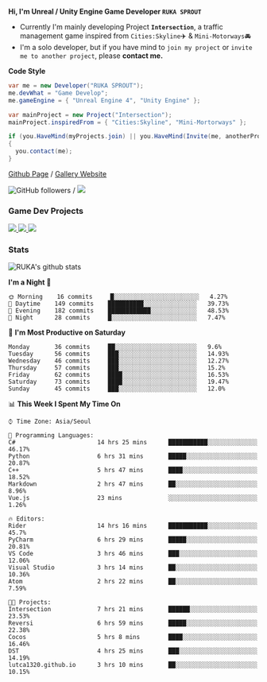 **Hi, I'm Unreal / Unity Engine Game Developer `RUKA SPROUT`**

- Currently I'm mainly developing Project **`Intersection`**, a traffic management game inspired from `Cities:Skyline`✈️ & `Mini-Motorways`🚘
- I'm a solo developer, but if you have mind to `join my project` or `invite me to another project`, please **contact me.**

**Code Style**

```csharp
var me = new Developer("RUKA SPROUT");
me.devWhat = "Game Develop";
me.gameEngine = { "Unreal Engine 4", "Unity Engine" };
```

```csharp
var mainProject = new Project("Intersection");
mainProject.inspiredFrom = { "Cities:Skyline", "Mini-Mortorways" };

if (you.HaveMind(myProjects.join) || you.HaveMind(Invite(me, anotherProject)))
{
  you.contact(me);
}
```

[Github Page](https://lutca1320.github.io/) / [Gallery Website](https://rukasp.xyz/)

![GitHub followers](https://img.shields.io/github/followers/lutca1320?label=Follow&style=social) / [![](https://img.shields.io/badge/Gmail-lutca1320%40gmail.com-blue)](mailto:lutca1320@gmail.com)

### Game Dev Projects

<a href="https://github.com/lutca1320/Intersection">
  <img src="https://github-readme-stats.vercel.app/api/pin/?username=lutca1320&repo=Intersection" />
</a>
<a href="https://github.com/lutca1320/Reversi">
  <img src="https://github-readme-stats.vercel.app/api/pin/?username=lutca1320&repo=Reversi" />
</a>
<a href="https://github.com/lutca1320/Together">
  <img src="https://github-readme-stats.vercel.app/api/pin/?username=lutca1320&repo=Together" />
</a>


### Stats

![RUKA's github stats](https://github-readme-stats.vercel.app/api?username=lutca1320&show_icons=true&include_all_commits=true&count_private=true&hide=contribs,prs)

<!--START_SECTION:waka-->
**I'm a Night 🦉** 

```text
🌞 Morning    16 commits     █░░░░░░░░░░░░░░░░░░░░░░░░   4.27% 
🌆 Daytime    149 commits    ██████████░░░░░░░░░░░░░░░   39.73% 
🌃 Evening    182 commits    ████████████░░░░░░░░░░░░░   48.53% 
🌙 Night      28 commits     █░░░░░░░░░░░░░░░░░░░░░░░░   7.47%

```
📅 **I'm Most Productive on Saturday** 

```text
Monday       36 commits     ██░░░░░░░░░░░░░░░░░░░░░░░   9.6% 
Tuesday      56 commits     ███░░░░░░░░░░░░░░░░░░░░░░   14.93% 
Wednesday    46 commits     ███░░░░░░░░░░░░░░░░░░░░░░   12.27% 
Thursday     57 commits     ███░░░░░░░░░░░░░░░░░░░░░░   15.2% 
Friday       62 commits     ████░░░░░░░░░░░░░░░░░░░░░   16.53% 
Saturday     73 commits     ████░░░░░░░░░░░░░░░░░░░░░   19.47% 
Sunday       45 commits     ███░░░░░░░░░░░░░░░░░░░░░░   12.0%

```


📊 **This Week I Spent My Time On** 

```text
⌚︎ Time Zone: Asia/Seoul

💬 Programming Languages: 
C#                       14 hrs 25 mins      ███████████░░░░░░░░░░░░░░   46.17% 
Python                   6 hrs 31 mins       █████░░░░░░░░░░░░░░░░░░░░   20.87% 
C++                      5 hrs 47 mins       ████░░░░░░░░░░░░░░░░░░░░░   18.52% 
Markdown                 2 hrs 47 mins       ██░░░░░░░░░░░░░░░░░░░░░░░   8.96% 
Vue.js                   23 mins             ░░░░░░░░░░░░░░░░░░░░░░░░░   1.26%

🔥 Editors: 
Rider                    14 hrs 16 mins      ███████████░░░░░░░░░░░░░░   45.7% 
PyCharm                  6 hrs 29 mins       █████░░░░░░░░░░░░░░░░░░░░   20.81% 
VS Code                  3 hrs 46 mins       ███░░░░░░░░░░░░░░░░░░░░░░   12.06% 
Visual Studio            3 hrs 14 mins       ██░░░░░░░░░░░░░░░░░░░░░░░   10.36% 
Atom                     2 hrs 22 mins       ██░░░░░░░░░░░░░░░░░░░░░░░   7.59%

🐱‍💻 Projects: 
Intersection             7 hrs 21 mins       ██████░░░░░░░░░░░░░░░░░░░   23.53% 
Reversi                  6 hrs 59 mins       █████░░░░░░░░░░░░░░░░░░░░   22.38% 
Cocos                    5 hrs 8 mins        ████░░░░░░░░░░░░░░░░░░░░░   16.46% 
DST                      4 hrs 25 mins       ███░░░░░░░░░░░░░░░░░░░░░░   14.19% 
lutca1320.github.io      3 hrs 10 mins       ██░░░░░░░░░░░░░░░░░░░░░░░   10.15%

```


<!--END_SECTION:waka-->
